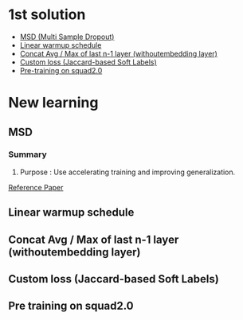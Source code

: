 # 1st solution
- [MSD (Multi Sample Dropout)](#MSD)
- [Linear warmup schedule](#Linear-warmup-schedule)
- [Concat Avg / Max of last n-1 layer (withoutembedding layer)](#Concat-Avg-/-Max-of-last-n-1-layer-(withoutembedding-layer))
- [Custom loss (Jaccard-based Soft Labels)](#Custom-loss)
- [Pre-training on squad2.0](#Pre-training-on-squad2.0)


# New learning

## MSD
### Summary
1. Purpose : Use accelerating training and improving generalization.

[Reference Paper](https://arxiv.org/pdf/1905.09788.pdf)  
## Linear warmup schedule

## Concat Avg / Max of last n-1 layer (withoutembedding layer)

## Custom loss (Jaccard-based Soft Labels)

## Pre training on squad2.0